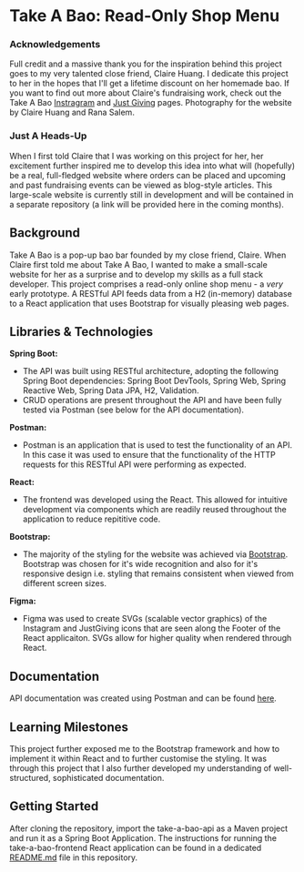 # Take A Bao: Read-Only Shop Menu
### Acknowledgements
Full credit and a massive thank you for the inspiration behind this project goes to my very talented close friend, Claire Huang. I dedicate this project to her in the hopes that I'll get a lifetime discount on her homemade bao. If you want to find out more about Claire's fundraising work, check out the Take A Bao [Instragram](https://www.instagram.com/_takeabao/) and [Just Giving](https://www.justgiving.com/crowdfunding/TakeaBao?utm_term=z2xyP8dk5) pages. Photography for the website by Claire Huang and Rana Salem. 
### Just A Heads-Up
When I first told Claire that I was working on this project for her, her excitement further inspired me to develop this idea into what will (hopefully) be a real, full-fledged website where orders can be placed and upcoming and past fundraising events can be viewed as blog-style articles. This large-scale website is currently still in development and will be contained in a separate repository (a link will be provided here in the coming months).
## Background
Take A Bao is a pop-up bao bar founded by my close friend, Claire. When Claire first told me about Take A Bao, I wanted to make a small-scale website for her as a surprise and to develop my skills as a full stack developer. This project comprises a read-only online shop menu - a _very_ early prototype. A RESTful API feeds data from a H2 (in-memory) database to a React application that uses Bootstrap for visually pleasing web pages. 
## Libraries & Technologies
**Spring Boot:**
- The API was built using RESTful architecture, adopting the following Spring Boot dependencies: Spring Boot DevTools, Spring Web, Spring Reactive Web, Spring Data JPA, H2, Validation.
- CRUD operations are present throughout the API and have been fully tested via Postman (see below for the API documentation).

**Postman:**
- Postman is an application that is used to test the functionality of an API. In this case it was used to ensure that the functionality of the HTTP requests for this RESTful API were performing as expected. 

**React:**
- The frontend was developed using the React. This allowed for intuitive development via components which are readily reused throughout the application to reduce repititive code. 

**Bootstrap:**
- The majority of the styling for the website was achieved via [Bootstrap](https://getbootstrap.com/). Bootstrap was chosen for it's wide recognition and also for it's responsive design i.e. styling that remains consistent when viewed from different screen sizes. 

**Figma:**
- Figma was used to create SVGs (scalable vector graphics) of the Instagram and JustGiving icons that are seen along the Footer of the React applicaiton. SVGs allow for higher quality when rendered through React.
## Documentation
API documentation was created using Postman and can be found [here](https://documenter.getpostman.com/view/28285986/2s9Xy3try6).
## Learning Milestones
This project further exposed me to the Bootstrap framework and how to implement it within React and to further customise the styling. It was through this project that I also further developed my understanding of well-structured, sophisticated documentation. 
## Getting Started
After cloning the repository, import the take-a-bao-api as a Maven project and run it as a Spring Boot Application. The instructions for running the take-a-bao-frontend React application can be found in a dedicated [README.md](https://github.com/rtasalem/take-a-bao-shop-menu/blob/main/take-a-bao-frontend/README.md) file in this repository.
